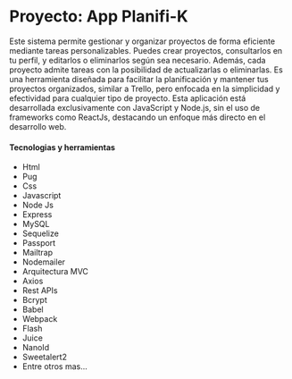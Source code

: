 # Proyecto: App Planifi-K

Este sistema permite gestionar y organizar proyectos de forma eficiente mediante tareas personalizables. Puedes crear proyectos, consultarlos en tu perfil, y editarlos o eliminarlos según sea necesario. Además, cada proyecto admite tareas con la posibilidad de actualizarlas o eliminarlas. Es una herramienta diseñada para facilitar la planificación y mantener tus proyectos organizados, similar a Trello, pero enfocada en la simplicidad y efectividad para cualquier tipo de proyecto. Esta aplicación está desarrollada exclusivamente con JavaScript y Node.js, sin el uso de frameworks como ReactJs, destacando un enfoque más directo en el desarrollo web.

#### Tecnologias y herramientas

- Html
- Pug
- Css
- Javascript
- Node Js
- Express
- MySQL
- Sequelize
- Passport
- Mailtrap
- Nodemailer
- Arquitectura MVC
- Axios
- Rest APIs
- Bcrypt
- Babel
- Webpack
- Flash
- Juice
- NanoId
- Sweetalert2
- Entre otros mas...
